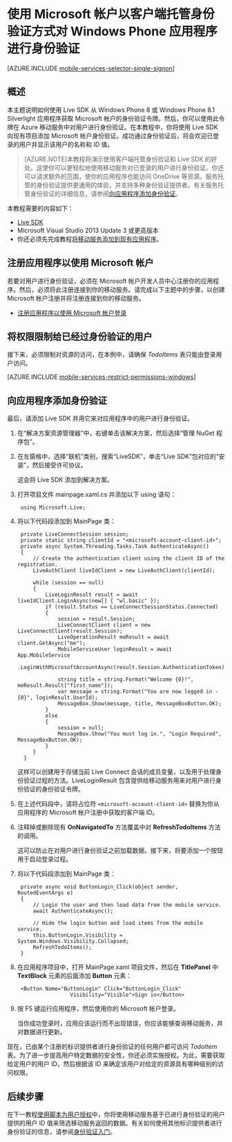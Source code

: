 <properties
	pageTitle="使用 Live Connect 对应用进行身份验证 (Windows Phone) | Windows Azure"
	description="了解如何通过 Windows Phone 应用程序在 Azure 移动服务中使用 Live Connect 单一登录。"
	services="mobile-services"
	documentationCenter="windows"
	authors="ggailey777"
	manager="dwrede"
	editor=""/>

<tags 
	ms.service="mobile-services" 
	ms.date="08/18/2015" 
	wacn.date="10/22/2015"/>

#  使用 Microsoft 帐户以客户端托管身份验证方式对 Windows Phone 应用程序进行身份验证

[AZURE.INCLUDE [mobile-services-selector-single-signon](../includes/mobile-services-selector-single-signon.md)]
## 概述
本主题说明如何使用 Live SDK 从 Windows Phone 8 或 Windows Phone 8.1 Silverlight 应用程序获取 Microsoft 帐户的身份验证令牌。然后，你可以使用此令牌在 Azure 移动服务中对用户进行身份验证。在本教程中，你将使用 Live SDK 向现有项目添加 Microsoft 帐户身份验证。成功通过身份验证后，将会欢迎已登录的用户并显示该用户的名称和 ID 值。

>[AZURE.NOTE]本教程将演示使用客户端托管身份验证和 Live SDK 的好处。这使你可以更轻松地使用移动服务对已登录的用户进行身份验证。你还可以请求额外的范围，使你的应用程序也能访问 OneDrive 等资源。服务托管的身份验证提供更通用的体验，并支持多种身份验证提供者。有关服务托管身份验证的详细信息，请参阅[向应用程序添加身份验证](/documentation/articles/mobile-services-windows-phone-get-started-users)。

本教程需要的内容如下：

+ [Live SDK]
+ Microsoft Visual Studio 2013 Update 3 或更高版本
+ 你还必须先完成教程[将移动服务添加到现有应用程序]。

## 注册应用程序以使用 Microsoft 帐户 

若要对用户进行身份验证，必须在 Microsoft 帐户开发人员中心注册你的应用程序。然后，必须将此注册连接到你的移动服务。请完成以下主题中的步骤，以创建 Microsoft 帐户注册并将注册连接到你的移动服务。

+ [注册应用程序以使用 Microsoft 帐户登录](/documentation/articles/mobile-services-how-to-register-microsoft-authentication) 

## <a name="permissions"></a>将权限限制给已经过身份验证的用户

接下来，必须限制对资源的访问，在本例中，请确保 *TodoItems* 表只能由登录用户访问。

[AZURE.INCLUDE [mobile-services-restrict-permissions-windows](../includes/mobile-services-restrict-permissions-windows.md)]

## <a name="add-authentication"></a>向应用程序添加身份验证

最后，请添加 Live SDK 并用它来对应用程序中的用户进行身份验证。

1. 在“解决方案资源管理器”中，右键单击该解决方案，然后选择“管理 NuGet 程序包”。

2. 在左窗格中，选择“联机”类别，搜索“LiveSDK”，单击“Live SDK”包对应的“安装”，然后接受许可协议。

  	这会将 Live SDK 添加到解决方案。

5. 打开项目文件 mainpage.xaml.cs 并添加以下 using 语句：

        using Microsoft.Live;      

6. 将以下代码段添加到 MainPage 类：
	
        private LiveConnectSession session;
        private static string clientId = "<microsoft-account-client-id>";
        private async System.Threading.Tasks.Task AuthenticateAsync()
        {
            // Create the authentication client using the client ID of the registration.
            LiveAuthClient liveIdClient = new LiveAuthClient(clientId);

            while (session == null)
            {
                LiveLoginResult result = await liveIdClient.LoginAsync(new[] { "wl.basic" });
                if (result.Status == LiveConnectSessionStatus.Connected)
                {
                    session = result.Session;
                    LiveConnectClient client = new LiveConnectClient(result.Session);
                    LiveOperationResult meResult = await client.GetAsync("me");
                    MobileServiceUser loginResult = await App.MobileService
                        .LoginWithMicrosoftAccountAsync(result.Session.AuthenticationToken);

                    string title = string.Format("Welcome {0}!", meResult.Result["first_name"]);
                    var message = string.Format("You are now logged in - {0}", loginResult.UserId);
                    MessageBox.Show(message, title, MessageBoxButton.OK);                    
                }
                else
                {
                    session = null;
                    MessageBox.Show("You must log in.", "Login Required", MessageBoxButton.OK);                    
                }
            }
         }

    这样可以创建用于存储当前 Live Connect 会话的成员变量，以及用于处理身份验证过程的方法。LiveLoginResult 包含提供给移动服务用来对用户进行身份验证的身份验证令牌。

7. 在上述代码段中，请将占位符 `<microsoft-account-client-id>` 替换为你从应用程序的 Microsoft 帐户注册中获取的客户端 ID。

5. 注释掉或删除现有 **OnNavigatedTo** 方法覆盖中对 **RefreshTodoItems** 方法的调用。

	这可以防止在对用户进行身份验证之前加载数据。接下来，将要添加一个按钮用于启动登录过程。

6. 将以下代码段添加到 MainPage 类：

        private async void ButtonLogin_Click(object sender, RoutedEventArgs e)
        {
            // Login the user and then load data from the mobile service.
            await AuthenticateAsync();

            // Hide the login button and load items from the mobile service.
            this.ButtonLogin.Visibility = System.Windows.Visibility.Collapsed;
            RefreshTodoItems();
        }

7. 在应用程序项目中，打开 MainPage.xaml 项目文件，然后在 **TitlePanel** 中 **TextBlock** 元素的后面添加 **Button** 元素：

		<Button Name="ButtonLogin" Click="ButtonLogin_Click" 
                        Visibility="Visible">Sign in</Button>

9. 按 F5 键运行应用程序，然后使用你的 Microsoft 帐户登录。

   当你成功登录时，应用应该运行而不出现错误，你应该能够查询移动服务，并对数据进行更新。
		
现在，已由某个注册的标识提供者进行身份验证的任何用户都可访问 *TodoItem* 表。为了进一步提高用户特定数据的安全性，你还必须实施授权。为此，需要获取给定用户的用户 ID，然后根据该 ID 来确定该用户对给定的资源具有哪种级别的访问权限。

##  <a name="next-steps"></a>后续步骤

在下一教程[使用脚本为用户授权]中，你将使用移动服务基于已进行身份验证的用户提供的用户 ID 值来筛选移动服务返回的数据。有关如何使用其他标识提供者进行身份验证的信息，请参阅[身份验证入门]。

<!-- Anchors. -->
[Register your app for authentication and configure Mobile Services]: #register
[Restrict table permissions to authenticated users]: #permissions
[Add authentication to the app]: #add-authentication
[Next Steps]: #next-steps

<!-- Images. -->


<!-- URLs. -->
[My Applications]: http://go.microsoft.com/fwlink/p/?LinkId=262039
[Live SDK]: http://go.microsoft.com/fwlink/p/?LinkId=262253
[将移动服务添加到现有应用程序]: /documentation/articles/mobile-services-windows-phone-get-started-data/
[身份验证入门]: /documentation/articles/mobile-services-windows-phone-get-started-users
[使用脚本为用户授权]: /documentation/articles/mobile-services-windows-phone-authorize-users-in-scripts/

[Azure Management Portal]: https://manage.windowsazure.cn/

<!---HONumber=74-->